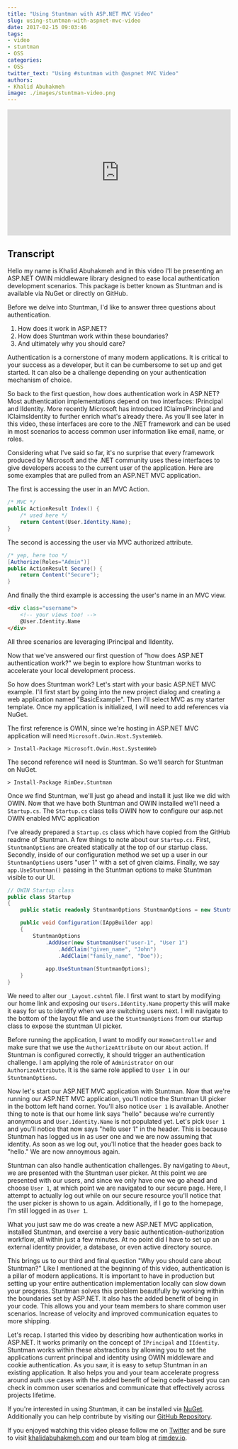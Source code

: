 ```yaml
---
title: "Using Stuntman with ASP.NET MVC Video"
slug: using-stuntman-with-aspnet-mvc-video
date: 2017-02-15 09:03:46
tags: 
- video
- stuntman
- OSS
categories:
- OSS
twitter_text: "Using #stuntman with @aspnet MVC Video"
authors:
- Khalid Abuhakmeh
image: ./images/stuntman-video.png
---
```


<div style="position: relative;
    width: 100%;
    height: 0;
    padding-bottom: 56.25%;">
<iframe style="position: absolute;
    top: 0;
    left: 0;
    width: 100%;
    height: 100%;" src="https://www.youtube.com/embed/jRb28bQT6yI" frameborder="0" allowfullscreen></iframe>
</div>

## Transcript

Hello my name is Khalid Abuhakmeh and in this video I'll be presenting an ASP.NET OWIN middleware library designed to ease local authentication development scenarios. This package is better known as Stuntman and is available via NuGet or directly on GitHub.

Before we delve into Stuntman, I'd like to answer three questions about authentication. 

1. How does it work in ASP.NET?
2. How does Stuntman work within these boundaries?
3. And ultimately why you should care?

Authentication is a cornerstone of many modern applications. It is critical to your success as a developer, but it can be cumbersome to set up and get started. It can also be a challenge depending on your authentication mechanism of choice.

So back to the first question, how does authentication work in ASP.NET? Most authentication implementations depend on two interfaces: IPrincipal and IIdentity. More recently Microsoft has introduced IClaimsPrincipal and IClaimsIdentity to further enrich what's already there. As you'll see later in this video, these interfaces are core to the .NET framework and can be used in most scenarios to access common user information like email, name, or roles. 

Considering what I've said so far, it's no surprise that every framework produced by Microsoft and the .NET community uses these interfaces to give developers access to the current user of the application. Here are some examples that are pulled from an ASP.NET MVC application. 

The first is accessing the user in an MVC Action. 

```csharp
/* MVC */
public ActionResult Index() {
    /* used here */
    return Content(User.Identity.Name);
}
```

The second is accessing the user via MVC authorized attribute.

```csharp
/* yep, here too */
[Authorize(Roles="Admin")] 
public ActionResult Secure() {
    return Content("Secure");
}
```

And finally the third example is accessing the user's name in an MVC view.

```html
<div class="username">
    <!-- your views too! -->
    @User.Identity.Name
</div>
```

All three scenarios are leveraging IPrincipal and IIdentity.


Now that we've answered our first question of "how does ASP.NET authentication work?" we begin to explore how Stuntman works to accelerate your local development process. 

So how does Stuntman work? Let's start with your basic ASP.NET MVC example. I'll first start by going into the new project dialog and creating a web application named "BasicExample". Then i'll select MVC as my starter template. Once my application is initialized, I will need to add references via NuGet.

The first reference is OWIN, since we're hosting in ASP.NET MVC application will
need `Microsoft.Owin.Host.SystemWeb`.

```
> Install-Package Microsoft.Owin.Host.SystemWeb
```
 
The second reference will need is Stuntman. So we'll search for Stuntman on NuGet.

```
> Install-Package RimDev.Stuntman
```

Once we find Stuntman, we'll just go ahead and install it just like we did with OWIN. Now that we have both Stuntman and OWIN
installed we'll need a `Startup.cs`. The `Startup.cs` class tells OWIN how to configure our asp.net OWIN enabled
MVC application

I've already prepared a `Startup.cs` class which have copied from the GitHub readme of Stuntman. A few things to note about our `Startup.cs`. First, `StuntmanOptions` are created statically at the top of our startup class. Secondly, inside of our configuration method we set up a user in our `StuntmanOptions` users "user 1" with a set of
given claims. Finally, we say `app.UseStuntman()` passing in the Stuntman options to make Stuntman visible to our
UI. 

```csharp
// OWIN Startup class
public class Startup
{
    public static readonly StuntmanOptions StuntmanOptions = new StuntmanOptions();

    public void Configuration(IAppBuilder app)
    {
        StuntmanOptions
            .AddUser(new StuntmanUser("user-1", "User 1")
                .AddClaim("given_name", "John")
                .AddClaim("family_name", "Doe"));
    
            app.UseStuntman(StuntmanOptions);        
    }
}

```

We need to alter our `_Layout.cshtml` file. I first want to start by modifying our home link and exposing our
`Users.Identity.Name` property this will make it easy for us to identify when we are switching users
next. I will navigate to the bottom of the layout file and use the `StuntmanOptions` from our startup class to expose the stuntman UI picker. 

Before running the application, I want to modify our `HomeController` and make sure that we use the `AuthorizeAttribute` on
our `About` action. If Stuntman is configured correctly, it should trigger an authentication challenge. I am applying the role of `Administrator` on our `AuthorizeAttribute`. It is the same role applied to `User 1` in our `StuntmanOptions`.

Now let's start our ASP.NET MVC application with Stuntman. Now that we're running our ASP.NET MVC application, you'll notice the Stuntman UI picker in the bottom left hand corner. You'll also notice `User 1` is available. Another thing to note is that our home link says "hello" because we're currently anonymous and `User.Identity.Name` is not populated yet. Let's pick `User 1` and you'll notice that now says "hello user 1" in the header. This is because Stuntman has logged us in as user one and we are now assuming that identity. As soon as we log out, you'll notice that the header goes back to "hello." We are now annoymous again.

Stuntman can also handle authentication challenges. By navigating to `About`, we are presented with the Stuntman user picker.
At this point we are presented with our users, and since we only have one we go ahead and choose `User 1`, at which point we are navigated to our secure page. Here, I attempt to actually log out while on our secure resource you'll notice that the user picker is shown to us again. Additionally, if I go to the homepage, I'm still logged in as `User 1`.


What you just saw me do was create a new ASP.NET MVC application, installed Stuntman, and exercise a very basic authentication-authorization workflow, all within just a few minutes. At no point did I have to set up an external
identity provider, a database, or even active directory source. 

This brings us to our third and final question "Why you should care about Stuntman?" Like I mentioned at the beginning of this video, authentication is a pillar of modern applications. It is important to have in production but setting up your entire authentication implementation locally can slow down your progress. Stuntman solves this problem beautifully by working within the boundaries set by ASP.NET. It also has the added benefit of being in your code. This allows you and your team members to share common user scenarios. Increase of velocity and improved communication equates to more shipping.


Let's recap. I started this video by describing how authentication works in ASP.NET. It works primarily on the concept of `IPrincipal` and `IIdentity`. Stuntman works within these abstractions by allowing you to set the applications current principal and identity using OWIN middleware and cookie authentication. As you saw, it is easy to setup Stuntman in an existing application. It also helps you and your team accelerate progress around auth use cases with the added benefit of being code-based you can check in common user scenarios and communicate that effectively across projects lifetime.

If you're interested in using Stuntman, it can be installed via [NuGet](https://nuget.org). Additionally you can help contribute by visiting our [GitHub Repository](https://github.com/ritterim/stuntman).


If you enjoyed watching this video please follow me on [Twitter](https://twitter.com/buhakmeh) and be sure
to visit [khalidabuhakmeh.com](http://khalidabuhakmeh.com) and our team blog at [rimdev.io](https://rimdev.io).